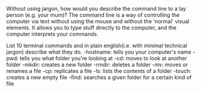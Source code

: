 Without using jargon, how would you describe the command line to a lay person (e.g. your mum)?
The command line is a way of controlling the computer via text without using the mouse and without the 'normal' visual elements. It allows you to type stuff directly to the computer, and the computer interprets your commands.


List 10 terminal commands and in plain english(i.e. with minimal technical jargon) describe what they do.
-hostname: tells you your computer's name
-pwd: tells you what folder you're looking at
-cd: moves to look at another folder
-mkdir: creates a new folder
-rmdir: deletes a folder
-mv: moves or renames a file
-cp: replicates a file
-ls: lists the contents of a folder 
-touch: creates a new empty file
-find: searches a given folder for a certain kind of file